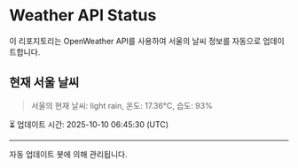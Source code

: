 
# Weather API Status

이 리포지토리는 OpenWeather API를 사용하여 서울의 날씨 정보를 자동으로 업데이트합니다.

## 현재 서울 날씨
> 서울의 현재 날씨: light rain, 온도: 17.36°C, 습도: 93%

⏳ 업데이트 시간: 2025-10-10 06:45:30 (UTC)

---
자동 업데이트 봇에 의해 관리됩니다.
